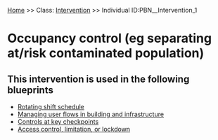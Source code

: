 [Home](https://github.com/mm80843/T3.5/blob/main/docs/index.md) >> Class: [Intervention](https://github.com/mm80843/T3.5/tree/main/docs/Intervention/index.md) >> Individual ID:PBN__Intervention_1 

# __Occupancy control (eg separating at/risk contaminated population)__

## This intervention is used in the following blueprints

* [Rotating shift schedule](https://github.com/mm80843/T3.5/blob/main/docs/Blueprint/PBN__Blueprint_0.md)
* [Managing user flows in building and infrastructure](https://github.com/mm80843/T3.5/blob/main/docs/Blueprint/PBN__Blueprint_4.md)
* [Controls at key checkpoints](https://github.com/mm80843/T3.5/blob/main/docs/Blueprint/PBN__Blueprint_6.md)
* [Access control, limitation, or lockdown](https://github.com/mm80843/T3.5/blob/main/docs/Blueprint/PBN__Blueprint_7.md)

